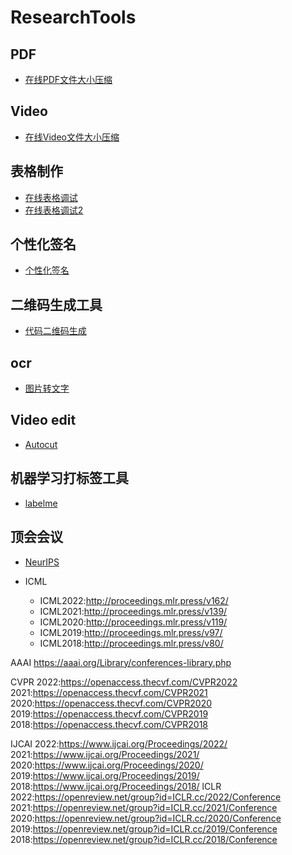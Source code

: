 # ResearchTools

## PDF
- [在线PDF文件大小压缩](https://cdkm.com/cn/compress-pdf)


## Video
- [在线Video文件大小压缩](https://www.freeconvert.com/video-compressor)

## 表格制作
- [在线表格调试](https://www.latex-tables.com/)
- [在线表格调试2](https://www.tablesgenerator.com/)

## 个性化签名
- [个性化签名](https://www.signwell.com/online-signature/)

## 二维码生成工具
- [代码二维码生成](https://tool.oschina.net/qr/)

## ocr
- [图片转文字](https://www.onlineocr.net/zh_hans/)
## Video edit
- [Autocut](https://github.com/mli/autocut)

## 机器学习打标签工具
- [labelme](https://github.com/wkentaro/labelme)

## 顶会会议
- [NeurIPS](https://proceedings.neurips.cc/)

- ICML
  - ICML2022:http://proceedings.mlr.press/v162/
  - ICML2021:http://proceedings.mlr.press/v139/
  - ICML2020:http://proceedings.mlr.press/v119/
  - ICML2019:http://proceedings.mlr.press/v97/
  - ICML2018:http://proceedings.mlr.press/v80/


AAAI
https://aaai.org/Library/conferences-library.php

CVPR
2022:https://openaccess.thecvf.com/CVPR2022
2021:https://openaccess.thecvf.com/CVPR2021
2020:https://openaccess.thecvf.com/CVPR2020
2019:https://openaccess.thecvf.com/CVPR2019
2018:https://openaccess.thecvf.com/CVPR2018


IJCAI
2022:https://www.ijcai.org/Proceedings/2022/
2021:https://www.ijcai.org/Proceedings/2021/
2020:https://www.ijcai.org/Proceedings/2020/
2019:https://www.ijcai.org/Proceedings/2019/
2018:https://www.ijcai.org/Proceedings/2018/
lCLR
2022:https://openreview.net/group?id=ICLR.cc/2022/Conference
2021:https://openreview.net/group?id=ICLR.cc/2021/Conference
2020:https://openreview.net/group?id=ICLR.cc/2020/Conference
2019:https://openreview.net/group?id=ICLR.cc/2019/Conference
2018:https://openreview.net/group?id=ICLR.cc/2018/Conference
